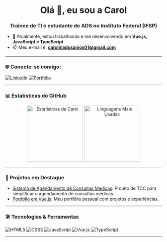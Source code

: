 <h1 align="center">Olá 👋, eu sou a Carol</h1>
<h3 align="center">Trainee de TI e estudante de ADS no Instituto Federal (IFSP)</h3>

- 🌱 Atualmente, estou trabalhando e me desenvolvendo em **Vue.js, JavaScript e TypeScript**
- 📫 Meu e-mail é: **carolinadosanjos01@gmail.com**  

---

### 🌐 Conecte-se comigo:

[![LinkedIn](https://img.shields.io/badge/-Carolina%20dos%20Anjos-0077B5?style=flat&logo=linkedin&logoColor=white)](linkedin.com/in/carolina-dos-anjos-figueiredo-bb39b818b)
[![Portfólio](https://img.shields.io/badge/Portfólio-FF5722?style=flat&logo=google-chrome&logoColor=white)](https://seu-portfolio.com)

---

### 📊 Estatísticas do GitHub

<div align="center">
  <img height="180em" src="https://github-readme-stats.vercel.app/api?username=carolanjos&show_icons=true&theme=dracula&hide_border=true&count_private=true" alt="Estatísticas da Carol" />
  <img height="180em" src="https://github-readme-stats.vercel.app/api/top-langs/?username=carolanjos&layout=compact&theme=dracula&hide_border=true" alt="Linguagens Mais Usadas" />
</div>

---

### 💼 Projetos em Destaque

- [Sistema de Agendamento de Consultas Médicas](https://github.com/carolanjos/tcc-frontend): Projeto de TCC para simplificar o agendamento de consultas médicas.
- [Portfolio em Vue.js](https://github.com/seu-outro-repositorio): Meu portfólio pessoal com projetos e experiências.

---

### 🛠️ Tecnologias & Ferramentas

![HTML5](https://img.shields.io/badge/HTML5-E34F26?style=flat&logo=html5&logoColor=white)
![CSS3](https://img.shields.io/badge/CSS3-1572B6?style=flat&logo=css3&logoColor=white)
![JavaScript](https://img.shields.io/badge/JavaScript-F7DF1E?style=flat&logo=javascript&logoColor=black)
![Vue.js](https://img.shields.io/badge/Vue.js-4FC08D?style=flat&logo=vue.js&logoColor=white)
![TypeScript](https://img.shields.io/badge/TypeScript-3178C6?style=flat&logo=typescript&logoColor=white)


---
